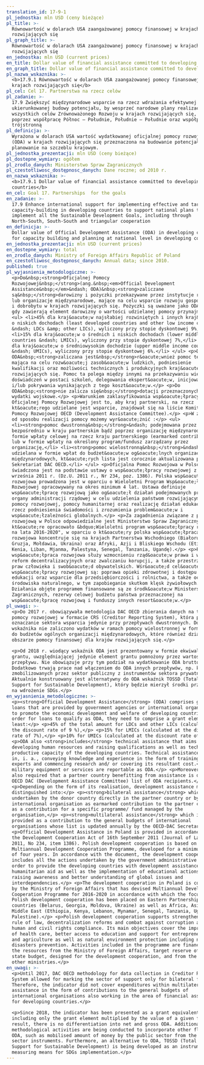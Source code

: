 ```yaml
---
translation_id: 17-9-1
pl_jednostka: mln USD (ceny bieżące)
pl_title: >-
  Równowartość w dolarach USA zaangażowanej pomocy finansowej w krajach
  rozwijających się
pl_graph_title: >-
  Równowartość w dolarach USA zaangażowanej pomocy finansowej w krajach
  rozwijających się
en_jednostka: mln USD (current prices)
en_title: Dollar value of financial assistance committed to developing countries
en_graph_title: Dollar value of financial assistance committed to developing countries
pl_nazwa_wskaznika: >-
  <b>17.9.1 Równowartość w dolarach USA zaangażowanej pomocy finansowej w
  krajach rozwijających się</b>
pl_cel: Cel 17. Partnerstwa na rzecz celów
pl_zadanie: >-
  17.9 Zwiększyć międzynarodowe wsparcie na rzecz wdrażania efektywnej i
  ukierunkowanej budowy potencjału, by wesprzeć narodowe plany realizacji
  wszystkich celów Zrównoważonego Rozwoju w krajach rozwijających się, w tym
  poprzez współpracę Północ – Południe, Południe – Południe oraz współpracę
  trójstronną
pl_definicja: >-
  Wyrażona w dolarach USA wartość wydatkowanej oficjalnej pomocy rozwojowej
  (ODA) w krajach rozwijających się przeznaczona na budowanie potencjału i
  planowanie na szczeblu krajowym.
pl_jednostka_prezentacji: mln USD (ceny bieżące)
pl_dostepne_wymiary: ogółem
pl_zrodlo_danych: Ministerstwo Spraw Zagranicznych
pl_czestotliwosc_dostępnosc_danych: Dane roczne; od 2010 r.
en_nazwa_wskaznika: >-
  <b>17.9.1 Dollar value of financial assistance committed to developing
  countries</b>
en_cel: Goal 17. Partnerships  for the goals
en_zadanie: >-
  17.9 Enhance international support for implementing effective and targeted
  capacity-building in developing countries to support national plans to
  implement all the Sustainable Development Goals, including through
  North-South, South-South and triangular cooperation
en_definicja: >-
  Dollar value of Official Development Assistance (ODA) in developing countries
  for capacity building and planning at national level in developing countries.
en_jednostka_prezentacji: mln USD (current prices)
en_dostepne_wymiary: total
en_zrodlo_danych: Ministry of Foreign Affairs Republic of Poland
en_czestotliwosc_dostępnosc_danych: Annual data; since 2010.
published: true
pl_wyjasnienia_metodologiczne: >-
  <p>Do&nbsp;<strong>Oficjalnej Pomocy
  Rozwojowej&nbsp;</strong>(ang.&nbsp;<em>Official Development
  Assistance&nbsp;</em>&ndash; ODA)&nbsp;<strong>zaliczane
  są&nbsp;</strong>darowizny i pożyczki przekazywane przez instytucje rządowe
  lub organizacje międzynarodowe, mające na celu wsparcie rozwoju gospodarczego
  i dobrobytu w krajach rozwijających się. Pożyczki są uważane jako ODA wtedy,
  gdy zawierają element darowizny o wartości udzielanej pomocy przynajmniej:</p>
  <ul> <li>45% dla kraj&oacute;w najsłabiej rozwiniętych i innych kraj&oacute;w
  o niskich dochodach (least developed countries and other low income countires
  &ndash; LDCs &amp; other LICs), wyliczony przy stopie dyskontowej 9%,</li>
  <li>15% dla kraj&oacute;w o średnich i niskich dochodach (lower middle income
  countries &ndash; LMICs), wyliczony przy stopie dyskontowej 7%,</li> <li>10%
  dla kraj&oacute;w o średniowysokim dochodzie (upper middle income countries
  &ndash; UMICs), wyliczony przy stopie dyskontowej 6%.</li> </ul> <p>Do
  ODA&nbsp;<strong>zaliczana jest&nbsp;</strong>r&oacute;wnież pomoc techniczna,
  mająca na celu rozw&oacute;j zasob&oacute;w ludzkich, podniesienie
  kwalifikacji oraz możliwości technicznych i produkcyjnych kraj&oacute;w
  rozwijających się. Pomoc ta polega między innymi na przekazywaniu wiedzy i
  doświadczeń w postaci szkoleń, delegowania ekspert&oacute;w, inicjowania badań
  i/lub pokrywania wynikających z tego koszt&oacute;w.</p> <p>Do
  ODA&nbsp;<strong>nie zalicza się&nbsp;</strong>dotacji przeznaczonych na
  wydatki wojskowe.</p> <p>Warunkiem zaklasyfikowania wsp&oacute;łpracy jako
  Oficjalnej Pomocy Rozwojowej jest to, aby kraj partnerski, na rzecz
  kt&oacute;rego udzielane jest wsparcie, znajdował się na liście Komitetu
  Pomocy Rozwojowej OECD (Development Assistance Committee).</p> <p>W zależności
  od sposobu realizacji pomocy możemy wyr&oacute;żnić :</p> <ul>
  <li><strong>pomoc dwustronną&nbsp;</strong>&ndash; podejmowana przez donatora
  bezpośrednio w kraju partnerskim bądź poprzez organizację międzynarodową w
  formie wpłaty celowej na rzecz kraju partnerskiego (earmarked contribution)
  lub w formie wpłaty na określony program/fundusz zarządzany przez
  organizację,</li> <li><strong>pomoc wielostronną&nbsp;</strong>&ndash;
  udzielana w formie wpłat do budżet&oacute;w og&oacute;lnych organizacji
  międzynarodowych, kt&oacute;rych lista jest corocznie aktualizowana przez
  Sekretariat DAC OECD.</li> </ul> <p>Oficjalna Pomoc Rozwojowa w Polsce
  świadczona jest na podstawie ustawy o wsp&oacute;łpracy rozwojowej z dnia 16
  września 2011 r. (Dz.U. 2011 r., Nr 234, poz. 1386). Polska wsp&oacute;łpraca
  rozwojowa prowadzona jest w oparciu o Wieloletni Program Wsp&oacute;łpracy
  Rozwojowej opracowywany na okres minimum 4 lat. Ustawa definiuje
  wsp&oacute;łpracę rozwojową jako og&oacute;ł działań podejmowanych przez
  organy administracji rządowej w celu udzielenia państwom rozwijającym się
  pomocy rozwojowej, pomocy humanitarnej oraz realizację działań edukacyjnych na
  rzecz podniesienia świadomości i zrozumienia problem&oacute;w i
  wsp&oacute;łzależności globalnych.</p> <p>Za zagadnienia związane z pomocą
  rozwojową w Polsce odpowiedzialne jest Ministerstwo Spraw Zagranicznych,
  kt&oacute;re opracowało &bdquo;Wieloletni program wsp&oacute;łpracy rozwojowej
  na lata 2016-2020", w oparciu o kt&oacute;ry polska wsp&oacute;łpraca
  rozwojowa koncentruje się na krajach Partnerstwa Wschodniego (Białoruś,
  Gruzja, Mołdawia, Ukraina) oraz Afryki, Azji i Bliskiego Wschodu (Etiopia,
  Kenia, Liban, Mjanma, Palestyna, Senegal, Tanzania, Ugandę).</p> <p>Polska
  wsp&oacute;łpraca rozwojowa służy wzmocnieniu rząd&oacute;w prawa i wspieraniu
  reform decentralizacyjnych oraz zwalczaniu korupcji, a także przestrzeganiu
  praw człowieka i swob&oacute;d obywatelskich. Wśr&oacute;d cel&oacute;w
  wsp&oacute;łpracy rozwojowej są: poprawa opieki zdrowotnej i dostępu do
  edukacji oraz wsparcie dla przedsiębiorczości i rolnictwa, a także ochrona
  środowiska naturalnego, w tym zapobieganie skutkom klęsk żywiołowych.
  Działania objęte programem finansowane są ze środk&oacute;w Ministerstwa Spraw
  Zagranicznych, rezerwy celowej budżetu państwa przeznaczonej na
  wsp&oacute;łpracę rozwojową i funduszy innych resort&oacute;w.</p>
pl_uwagi: >-
  <p>Do 2017 r. obowiązywała metodologia DAC OECD zbierania danych na temat
  pomocy rozwojowej w formacie CRS (Creditor Reporting System), która pozwala na
  oznaczanie sektora wsparcia jedynie przy przepływach dwustronnych. Do
  wskaźnika nie zaliczono wydatków w ramach pomocy wielostronnej w formie wpłat
  do budżetów ogólnych organizacji międzynarodowych, które również działają w
  obszarze pomocy finansowej dla krajów rozwijających się.</p>

  <p>Od 2018 r. wiodący wskaźnik ODA jest prezentowany w formie ekwiwalentu
  grantu, uwzględniającej jedynie element grantu pomnożony przez wartość danego
  przepływu. Nie obowiązuje przy tym podział na wydatkowanie ODA brutto i netto.
  Dodatkowo trwają prace nad włączeniem do ODA innych przepływów, np. kwot
  zmobilizowanych przez sektor publiczny z instrumentów sektora prywatnego.
  Aktualnie konstruowany jest alternatywny do ODA wskaźnik TOSSD (Total Oficial
  Support for Sustainable Development), który będzie mierzył środki przeznaczane
  na wdrożenie SDGs.</p>
en_wyjasnienia_metodologiczne: >-
  <p><strong>Official Development Assistance</strong> (ODA) comprises grants and
  loans that are provided by government agencies or international organizations
  to promote the economic development and welfare of developing countries. In
  order for loans to qualify as ODA, they need to comprise a grant element of at
  least:</p> <p>45% of the total amount for LDCs and other LICs (calculated at
  the discount rate of 9 %),</p> <p>15% for LMICs (calculated at the discount
  rate of 7%),</p> <p>10% for UMICs (calculated at the discount rate of 6%).</p>
  <p>ODA also <strong>includes</strong> technical assistance that aims at
  developing human resources and raising qualifications as well as technical and
  productive capacity of the developing countries. Technical assistance consists
  in, i. a., conveying knowledge and experience in the form of training, sending
  experts and commencing research and/ or covering its resultant cost.</p> <p>No
  military equipment or services are reportable as ODA.</p> <p>Moreover, it is
  also required that a partner country benefitting from assistance is on the
  OECD DAC (Development Assistance Committee) list of ODA recipients.</p>
  <p>Depending on the form of its realisation, development assistance might be
  distinguished into:</p> <p><strong>bilateral assistance</strong> which is
  undertaken by the donor country directly in the partner country or by an
  international organisation as earmarked contribution to the partner country or
  as a contribution for a specific programme/ fund managed by the
  organisation,</p> <p><strong>multilateral assistance</strong> which is
  provided as a contribution to the general budgets of international
  organisations whose list is updated annually by the OECD-DAC Secretariat.</p>
  <p>Official Development Assistance in Poland is provided in accordance with
  the Development Cooperation Act of 16th September 2011 (Journal of Laws of
  2011, No 234, item 1386). Polish development cooperation is based on the
  Multiannual Development Cooperation Programme, developed for a minimum period
  of four years. In accordance with the document, the development cooperation
  includes all the actions undertaken by the government administrative bodies in
  order to provide the developing countries with development assistance and
  humanitarian aid as well as the implementation of educational actions for
  raising awareness and better understanding of global issues and
  interdependencies.</p> <p>The development cooperation in Poland is coordinated
  by the Ministry of Foreign Affairs that has devised Multiannual Development
  Cooperation Programme for 2016-2020 in accordance with which the focus of
  Polish development cooperation has been placed on Eastern Partnership
  countries (Belarus, Georgia, Moldova, Ukraine) as well as Africa, Asia and
  Middle East (Ethiopia, Kenya, Lebanon, Mynamar, Senegal, Tanzania, Uganda and
  Palestine).</p> <p>Polish development cooperation supports strengthening the
  rule of law, decentralization reforms and combat against corruption as well as
  human and civil rights compliance. Its main objectives cover the improvement
  of health care, better access to education and support for entrepreneurship
  and agriculture as well as natural environment protection including natural
  disasters prevention. Activities included in the programme are financed with
  the resources from the Ministry of Foreign Affairs, target reserve of the
  state budget, designed for the development cooperation, and from the funds of
  other ministries.</p>
en_uwagi: >-
  <p>Until 2017, DAC OECD methodology for data collection in Creditor Reporting
  System allowed for marking the sector of support only for bilateral flows.
  Therefore, the indicator did not cover expenditures within multilateral
  assistance in the form of contributions to the general budgets of
  international organisations also working in the area of financial assistance
  for developing countries.</p>

  <p>Since 2018, the indicator has been presented as a grant equivalent
  including only the grant element multiplied by the value of a given flow. As a
  result, there is no differentiation into net and gross ODA. Additionally, some
  methodological activities are being conducted to incorporate other flows into
  ODA, such as mobilised amount of money by the public sector from the private
  sector instruments. Furthermore, an alternative to ODA, TOSSD (Total Official
  Support for Sustainable Development) is being developed as an instrument for
  measuring means for SDGs implementation.</p>
---
```

